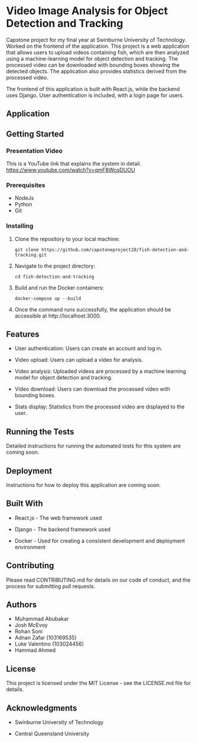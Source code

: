 # Video Image Analysis for Object Detection and Tracking
Capstone project for my final year at Swinburne University of Technology. Worked on the frontend of the application.
This project is a web application that allows users to upload videos containing fish, which are then analyzed using a machine-learning model for object detection and tracking. The processed video can be downloaded with bounding boxes showing the detected objects. The application also provides statistics derived from the processed video.

The frontend of this application is built with React.js, while the backend uses Django. User authentication is included, with a login page for users.

## Application


## Getting Started

### Presentation Video
This is a YouTube link that explains the system in detail.
https://www.youtube.com/watch?v=qmF8WcqDUOU

### Prerequisites

- NodeJs
- Python
- Git

### Installing

1. Clone the repository to your local machine:

   `git clone https://github.com/capstoneproject28/fish-detection-and-tracking.git`

2. Navigate to the project directory:

   `cd fish-detection-and-tracking`

3. Build and run the Docker containers:

   `docker-compose up --build`

4. Once the command runs successfully, the application should be accessible at http://localhost:3000.

## Features

- User authentication: Users can create an account and log in.

- Video upload: Users can upload a video for analysis.

- Video analysis: Uploaded videos are processed by a machine learning model for object detection and tracking.

- Video download: Users can download the processed video with bounding boxes.

- Stats display: Statistics from the processed video are displayed to the user.

## Running the Tests

Detailed instructions for running the automated tests for this system are coming soon.

## Deployment

Instructions for how to deploy this application are coming soon.

## Built With

- React.js - The web framework used

- Django - The backend framework used

- Docker - Used for creating a consistent development and deployment environment

## Contributing

Please read CONTRIBUTING.md for details on our code of conduct, and the process for submitting pull requests.

## Authors

- Muhammad Abubakar
- Josh McEvoy
- Rohan Soni
- Adnan Zafar (103169535)
- Luke Valentino (103024456)
- Hammad Ahmed

## License

This project is licensed under the MIT License - see the LICENSE.md file for details.

## Acknowledgments

- Swinburne University of Technology

- Central Queensland University
